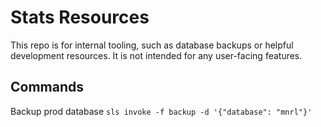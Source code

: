 # Stats Resources

This repo is for internal tooling, such as database backups or helpful development resources. It is not intended for any user-facing features.

## Commands

Backup prod database
`sls invoke -f backup -d '{"database": "mnrl"}'`
